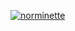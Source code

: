 

[![norminette](https://github.com/alezamarion/42-ft_printf/actions/workflows/norminette.yml/badge.svg)](https://github.com/alezamarion/42-ft_printf/actions/workflows/norminette.yml)
